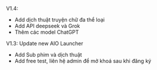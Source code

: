 
V1.4:
- Add dịch thuật truyện chữ đa thể loại
- Add API deepseek và Grok
- Thêm các model ChatGPT

V1.3:
Update new AIO Launcher
+ Add Sub phim và dịch thuật
+ Add  free test, liên hệ admin để mở khoá sau khi đăng ký
